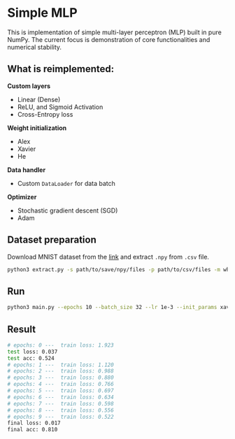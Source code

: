 # Simple MLP
This is implementation of simple multi-layer perceptron (MLP) built in pure NumPy. The current focus is demonstration of core functionalities and numerical stability.

## What is reimplemented:
**Custom layers**
* Linear (Dense)
* ReLU, and Sigmoid Activation
* Cross-Entropy loss

**Weight initialization**
* Alex
* Xavier
* He

**Data handler**
* Custom `DataLoader` for data batch

**Optimizer**
* Stochastic gradient descent (SGD)
* Adam

## Dataset preparation
Download MNIST dataset from the [link](https://www.kaggle.com/datasets/oddrationale/mnist-in-csv) and extract `.npy` from `.csv` file.
```bash
python3 extract.py -s path/to/save/npy/files -p path/to/csv/files -m which/to/extract/train/or/test
```

## Run
```bash
python3 main.py --epochs 10 --batch_size 32 --lr 1e-3 --init_params xavier
```

## Result
```bash
# epochs: 0 ---  train loss: 1.923
test loss: 0.037
test acc: 0.524
# epochs: 1 ---  train loss: 1.120
# epochs: 2 ---  train loss: 0.988
# epochs: 3 ---  train loss: 0.880
# epochs: 4 ---  train loss: 0.766
# epochs: 5 ---  train loss: 0.697
# epochs: 6 ---  train loss: 0.634
# epochs: 7 ---  train loss: 0.598
# epochs: 8 ---  train loss: 0.556
# epochs: 9 ---  train loss: 0.522
final loss: 0.017
final acc: 0.810
```
